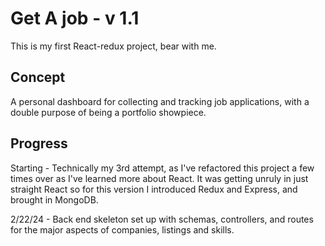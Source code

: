 # Get A job - v 1.1

This is my first React-redux project, bear with me. 

## Concept
A personal dashboard for collecting and tracking job applications, with a double purpose of being a portfolio showpiece. 

## Progress
Starting - Technically my 3rd attempt, as I've refactored this project a few times over as I've learned more about React. It was getting unruly in just straight React so for this version I introduced Redux and Express, and brought in MongoDB.

2/22/24 - Back end skeleton set up with schemas, controllers, and routes for the major aspects of companies, listings and skills. 